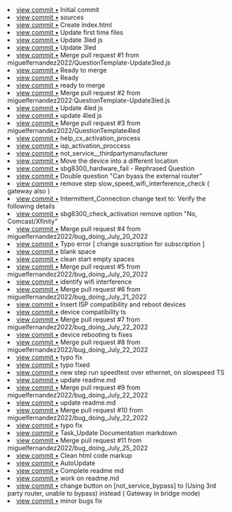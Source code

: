 <li> <a href="http://github.com/miguelfernandez2022/connectivitytool/commit/9e68055e042cd9ece90497a4a661150b857297ca">view commit &bull;</a> Initial commit</li> 
<li> <a href="http://github.com/miguelfernandez2022/connectivitytool/commit/1db047dd112bee44cb1a0ec572f8198f433fb169">view commit &bull;</a> sources</li> 
<li> <a href="http://github.com/miguelfernandez2022/connectivitytool/commit/2fae38dda465f4cbc8df85d3a033a2768726955c">view commit &bull;</a> Create index.html</li> 
<li> <a href="http://github.com/miguelfernandez2022/connectivitytool/commit/679a6fbf3f877711ac8518226efa3d44d45699f1">view commit &bull;</a> Update first time files</li> 
<li> <a href="http://github.com/miguelfernandez2022/connectivitytool/commit/627b31e64318e1050b13aa67f60146aa00ea3a60">view commit &bull;</a> Update 3led js</li> 
<li> <a href="http://github.com/miguelfernandez2022/connectivitytool/commit/1fcf89b65a47c985ce7924911719a0de3acdc033">view commit &bull;</a> Update 3led</li> 
<li> <a href="http://github.com/miguelfernandez2022/connectivitytool/commit/66f1f5b62e51d97fedf5ca9fdfacc4e0b45d6a16">view commit &bull;</a> Merge pull request #1 from miguelfernandez2022/QuestionTemplate-Update3led.js</li> 
<li> <a href="http://github.com/miguelfernandez2022/connectivitytool/commit/22654ade35b6fe2134692f5e07bb74e27f3ab979">view commit &bull;</a> Ready to merge</li> 
<li> <a href="http://github.com/miguelfernandez2022/connectivitytool/commit/d39f0292058955e296bf45216726d9e9b1d14471">view commit &bull;</a> Ready</li> 
<li> <a href="http://github.com/miguelfernandez2022/connectivitytool/commit/8f388a0428eb2ebfe20795a4dc889e5ae35e9da7">view commit &bull;</a> ready to merge</li> 
<li> <a href="http://github.com/miguelfernandez2022/connectivitytool/commit/70b489cf5824a2449d5a46df729cc26b852d1fb9">view commit &bull;</a> Merge pull request #2 from miguelfernandez2022:QuestionTemplate-Update3led.js</li> 
<li> <a href="http://github.com/miguelfernandez2022/connectivitytool/commit/c1464810e37b52cdae92d87ffd0ee5fcccbb9e6a">view commit &bull;</a> Update 4led js</li> 
<li> <a href="http://github.com/miguelfernandez2022/connectivitytool/commit/700348b59a8bbbe2cb1e0db81039b55d994fc0fc">view commit &bull;</a> update 4led js</li> 
<li> <a href="http://github.com/miguelfernandez2022/connectivitytool/commit/e3a403be677b9d8e6599068d8b3fca8ae35889ae">view commit &bull;</a> Merge pull request #3 from miguelfernandez2022/QuestionTemplate4led</li> 
<li> <a href="http://github.com/miguelfernandez2022/connectivitytool/commit/c726f18080b416d3751853dc49e6c813895104bb">view commit &bull;</a> help_cx_activation_process</li> 
<li> <a href="http://github.com/miguelfernandez2022/connectivitytool/commit/4e0e2696e1b65bd3bcd4b34ee69825dc81c8eed3">view commit &bull;</a> isp_activation_proccess</li> 
<li> <a href="http://github.com/miguelfernandez2022/connectivitytool/commit/6a6cffdd26d48dd30cec695402f9424d4584e3cc">view commit &bull;</a> not_service__thirdpartymanufacturer</li> 
<li> <a href="http://github.com/miguelfernandez2022/connectivitytool/commit/60729dc10caff0e6b3c887a797b22e2092a5404a">view commit &bull;</a> Move the device into a different location</li> 
<li> <a href="http://github.com/miguelfernandez2022/connectivitytool/commit/578c2cf73a10a68eb42a5775d60e2279482d1cf7">view commit &bull;</a> sbg8300_hardware_fail - Rephrased Question</li> 
<li> <a href="http://github.com/miguelfernandez2022/connectivitytool/commit/1cc09f3f637634ecb4ade6ebf4b23c72fdb98ff5">view commit &bull;</a> Double question "Can byass the external router"</li> 
<li> <a href="http://github.com/miguelfernandez2022/connectivitytool/commit/0a51909d7ae1af3b0044bb7046bdd7c56df19873">view commit &bull;</a>  remove step slow_speed_wifi_interference_check ( gateway also )</li> 
<li> <a href="http://github.com/miguelfernandez2022/connectivitytool/commit/80e93422bce55c6e131512cbf7529dea85a45e69">view commit &bull;</a> Intermittent_Connection change text to:  Verify the following details</li> 
<li> <a href="http://github.com/miguelfernandez2022/connectivitytool/commit/0c98260c68395e60c93ec32bb231411d0c355e9f">view commit &bull;</a> sbg8300_check_activation remove option "No, Comcast/Xfinity"</li> 
<li> <a href="http://github.com/miguelfernandez2022/connectivitytool/commit/22a6d6537052e87d9d8628dffc0767fa6a68bebb">view commit &bull;</a> Merge pull request #4 from miguelfernandez2022/bug_doing_July_20_2022</li> 
<li> <a href="http://github.com/miguelfernandez2022/connectivitytool/commit/0cdf929176dbbcbc4cbe47ba242bc140c7f76f77">view commit &bull;</a> Typo error [ change suscription for subscription ]</li> 
<li> <a href="http://github.com/miguelfernandez2022/connectivitytool/commit/3ab1227051c751fe5b80e1d2e75e109d72048fea">view commit &bull;</a> blank space</li> 
<li> <a href="http://github.com/miguelfernandez2022/connectivitytool/commit/9a35f064d7c5c00a1e5e1601c48347f4e38ac55a">view commit &bull;</a> clean start empty spaces</li> 
<li> <a href="http://github.com/miguelfernandez2022/connectivitytool/commit/a29bab9699cef45a6c6d5ce176890d9e94c5fa95">view commit &bull;</a> Merge pull request #5 from miguelfernandez2022/bug_doing_July_20_2022</li> 
<li> <a href="http://github.com/miguelfernandez2022/connectivitytool/commit/0240a91763026ac11c57b90a71187c750f34e65a">view commit &bull;</a> identify wifi interference</li> 
<li> <a href="http://github.com/miguelfernandez2022/connectivitytool/commit/190763813c8eddeb5e4ee9bb22780437984dd412">view commit &bull;</a> Merge pull request #6 from miguelfernandez2022/bug_doing_July_21_2022</li> 
<li> <a href="http://github.com/miguelfernandez2022/connectivitytool/commit/e72447f591feeebc4afde8cd67c453f5cfddae81">view commit &bull;</a> Insert ISP compatibility and reboot devices</li> 
<li> <a href="http://github.com/miguelfernandez2022/connectivitytool/commit/a215354a2d6307c33905c52cd1ab6b1ab76b0f0b">view commit &bull;</a> device compatibility ts</li> 
<li> <a href="http://github.com/miguelfernandez2022/connectivitytool/commit/1267dad6f844edba1bf09d460f97deaefe827379">view commit &bull;</a> Merge pull request #7 from miguelfernandez2022/bug_doing_July_22_2022</li> 
<li> <a href="http://github.com/miguelfernandez2022/connectivitytool/commit/8a975c694772dfe5289d1b094ec380e35ebd852c">view commit &bull;</a> device rebooting ts fixes</li> 
<li> <a href="http://github.com/miguelfernandez2022/connectivitytool/commit/007d303525dca19002eb7644af1889fc8cf490fc">view commit &bull;</a> Merge pull request #8 from miguelfernandez2022/bug_doing_July_22_2022</li> 
<li> <a href="http://github.com/miguelfernandez2022/connectivitytool/commit/2b2696bfcc0c8d56d49496733eb3298358ba001c">view commit &bull;</a> typo fix</li> 
<li> <a href="http://github.com/miguelfernandez2022/connectivitytool/commit/de351a5ba29d19130fe45c81958f395f4c1b6b3b">view commit &bull;</a> typo fixed</li> 
<li> <a href="http://github.com/miguelfernandez2022/connectivitytool/commit/926a7682c85482ea09a4c46883491656f2b85330">view commit &bull;</a> new step run speedtest over ethernet, on slowspeed TS</li> 
<li> <a href="http://github.com/miguelfernandez2022/connectivitytool/commit/0ed86fe817a186dffe23a8660228aa8ee534cee1">view commit &bull;</a> update readme.md</li> 
<li> <a href="http://github.com/miguelfernandez2022/connectivitytool/commit/cd29db2785fb84aec529330dc0c2c90d6da63839">view commit &bull;</a> Merge pull request #9 from miguelfernandez2022/bug_doing_July_22_2022</li> 
<li> <a href="http://github.com/miguelfernandez2022/connectivitytool/commit/4ac176da1aa44cfa5bc8409485812c66d73b036f">view commit &bull;</a> update readme.md</li> 
<li> <a href="http://github.com/miguelfernandez2022/connectivitytool/commit/da066f2b1c979075714bd57abdb48023023a4ed1">view commit &bull;</a> Merge pull request #10 from miguelfernandez2022/bug_doing_July_22_2022</li> 
<li> <a href="http://github.com/miguelfernandez2022/connectivitytool/commit/d22b76af40cb67312886e117928b54b4558d42a5">view commit &bull;</a> typo fix</li> 
<li> <a href="http://github.com/miguelfernandez2022/connectivitytool/commit/e1d9b55b65026d93180268f5d98818d3273ea5d0">view commit &bull;</a> Task_Update Documentation markdown</li> 
<li> <a href="http://github.com/miguelfernandez2022/connectivitytool/commit/b9d7a0e3c02784b1155a17707f9c60e11a9bae02">view commit &bull;</a> Merge pull request #11 from miguelfernandez2022/bug_doing_July_25_2022</li> 
<li> <a href="http://github.com/miguelfernandez2022/connectivitytool/commit/ddd5738a246b872f291c1d9c82e86b78cbbe0527">view commit &bull;</a> Clean html code markup</li> 
<li> <a href="http://github.com/miguelfernandez2022/connectivitytool/commit/ce249925e4124d348f2df18998a61f33b529f417">view commit &bull;</a> AutoUpdate</li> 
<li> <a href="http://github.com/miguelfernandez2022/connectivitytool/commit/acd93f369ac2ad3df2ec783f01123c9817464a3e">view commit &bull;</a> Complete readme md</li> 
<li> <a href="http://github.com/miguelfernandez2022/connectivitytool/commit/5a1a4c0f7d84498c69d9b44b7fd59027efb383aa">view commit &bull;</a> work on readme.md</li> 
<li> <a href="http://github.com/miguelfernandez2022/connectivitytool/commit/5fca5370d79f283181162ae2c572d4adfb84ec3e">view commit &bull;</a> change button on [not_service_bypass] to (Using 3rd party router, unable to bypass) instead ( Gateway in bridge mode)</li> 
<li> <a href="http://github.com/miguelfernandez2022/connectivitytool/commit/d890d341dd818bd528e6b5b4b6b4c0e71d9d48e4">view commit &bull;</a> minor bugs fix</li> 